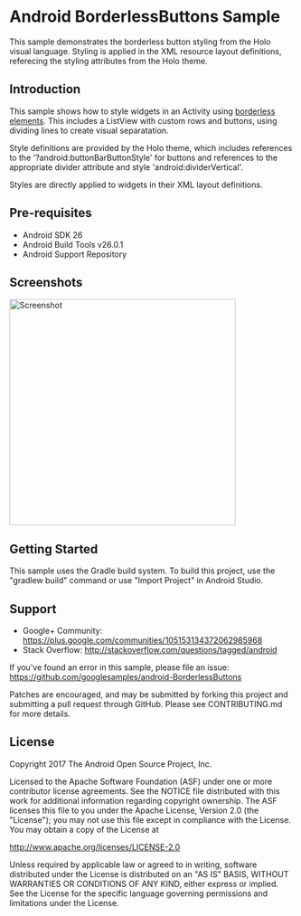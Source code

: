 
Android BorderlessButtons Sample
===================================

This sample demonstrates the borderless button styling from the Holo visual language.
Styling is applied in the XML resource layout definitions, referecing the styling attributes
from the Holo theme.

Introduction
------------

This sample shows how to style widgets in an Activity using [borderless elements][1].
This includes a ListView with custom rows and buttons, using dividing lines to create
visual separatation.

Style definitions are provided by the Holo theme, which includes references to the 
'?android:buttonBarButtonStyle' for buttons and references to the appropriate divider 
attribute and style 'android:dividerVertical'.

Styles are directly applied to widgets in their XML layout definitions.

[1]: http://developer.android.com/design/building-blocks/buttons.html#borderless

Pre-requisites
--------------

- Android SDK 26
- Android Build Tools v26.0.1
- Android Support Repository

Screenshots
-------------

<img src="screenshots/1-activity.png" height="400" alt="Screenshot"/> 

Getting Started
---------------

This sample uses the Gradle build system. To build this project, use the
"gradlew build" command or use "Import Project" in Android Studio.

Support
-------

- Google+ Community: https://plus.google.com/communities/105153134372062985968
- Stack Overflow: http://stackoverflow.com/questions/tagged/android

If you've found an error in this sample, please file an issue:
https://github.com/googlesamples/android-BorderlessButtons

Patches are encouraged, and may be submitted by forking this project and
submitting a pull request through GitHub. Please see CONTRIBUTING.md for more details.

License
-------

Copyright 2017 The Android Open Source Project, Inc.

Licensed to the Apache Software Foundation (ASF) under one or more contributor
license agreements.  See the NOTICE file distributed with this work for
additional information regarding copyright ownership.  The ASF licenses this
file to you under the Apache License, Version 2.0 (the "License"); you may not
use this file except in compliance with the License.  You may obtain a copy of
the License at

http://www.apache.org/licenses/LICENSE-2.0

Unless required by applicable law or agreed to in writing, software
distributed under the License is distributed on an "AS IS" BASIS, WITHOUT
WARRANTIES OR CONDITIONS OF ANY KIND, either express or implied.  See the
License for the specific language governing permissions and limitations under
the License.
